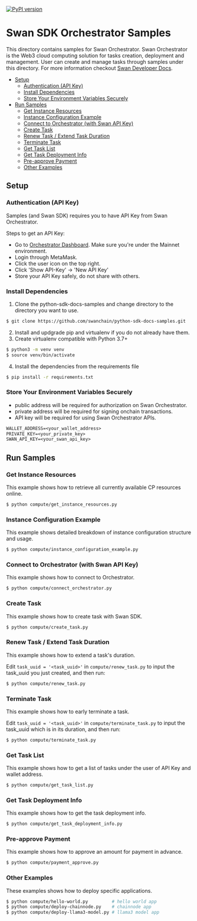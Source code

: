 [![PyPI version](https://img.shields.io/pypi/v/swan-sdk)](https://pypi.org/project/swan-sdk/)
# Swan SDK Orchestrator Samples <!-- omit in toc -->

This directory contains samples for Swan Orchestrator. Swan Orchestrator is the Web3 cloud computing solution for tasks creation, deployment and management. User can create and manage tasks through samples under this directory. For more information checkout [Swan Developer Docs](https://docs.swanchain.io/).

- [Setup](#setup)
  - [Authentication (API Key)](#authentication-api-key)
  - [Install Dependencies](#install-dependencies)
  - [Store Your Environment Variables Securely](#store-your-environment-variables-securely)
- [Run Samples](#run-samples)
  - [Get Instance Resources](#get-instance-resources)
  - [Instance Configuration Example](#instance-configuration-example)
  - [Connect to Orchestrator (with Swan API Key)](#connect-to-orchestrator-with-swan-api-key)
  - [Create Task](#create-task)
  - [Renew Task / Extend Task Duration](#renew-task--extend-task-duration)
  - [Terminate Task](#terminate-task)
  - [Get Task List](#get-task-list)
  - [Get Task Deployment Info](#get-task-deployment-info)
  - [Pre-approve Payment](#pre-approve-payment)
  - [Other Examples](#other-examples)


## Setup

### Authentication (API Key)

Samples (and Swan SDK) requires you to have API Key from Swan Orchestrator.

Steps to get an API Key:

- Go to [Orchestrator Dashboard](https://orchestrator.swanchain.io/provider-status). Make sure you're under the Mainnet environment.
- Login through MetaMask.
- Click the user icon on the top right.
- Click 'Show API-Key' -> 'New API Key'
- Store your API Key safely, do not share with others.

### Install Dependencies
1. Clone the python-sdk-docs-samples  and change directory to the directory you want to use.
```bash
$ git clone https://github.com/swanchain/python-sdk-docs-samples.git
```

2. Install and updgrade pip and virtualenv if you do not already have them.
3. Create virtualenv compatible with Python 3.7+
```bash
$ python3 -m venv venv
$ source venv/bin/activate
```
4. Install the dependencies from the requirements file
```bash
$ pip install -r requirements.txt
```

### Store Your Environment Variables Securely 

- public address will be required for authorization on Swan Orchestrator. 
- private address will be required for signing onchain transactions. 
- API key will be required for using Swan Orchestrator APIs.

```txt
WALLET_ADDRESS=<your_wallet_address>
PRIVATE_KEY=<your_private_key>
SWAN_API_KEY=<your_swan_api_key>
```


## Run Samples

### Get Instance Resources

This example shows how to retrieve all currently available CP resources online.

```bash
$ python compute/get_instance_resources.py
```

### Instance Configuration Example

This example shows detailed breakdown of instance configuration structure and usage.

```bash
$ python compute/instance_configuration_example.py
```

### Connect to Orchestrator (with Swan API Key)

This example shows how to connect to Orchestrator.

```bash
$ python compute/connect_orchestrator.py
```

### Create Task

This example shows how to create task with Swan SDK.

```bash
$ python compute/create_task.py
```

### Renew Task / Extend Task Duration

This example shows how to extend a task's duration.

Edit `task_uuid = '<task_uuid>'` in `compute/renew_task.py` to input the task_uuid you just created, and then run:

```bash
$ python compute/renew_task.py 
```

### Terminate Task

This example shows how to early terminate a task.

Edit `task_uuid = '<task_uuid>'` in `compute/terminate_task.py` to input the task_uuid which is in its duration, and then run:

```bash
$ python compute/terminate_task.py
```

### Get Task List

This example shows how to get a list of tasks under the user of API Key and wallet address.

```bash
$ python compute/get_task_list.py
```

### Get Task Deployment Info

This example shows how to get the task deployment info.

```bash
$ python compute/get_task_deployment_info.py
```

### Pre-approve Payment

This example shows how to approve an amount for payment in advance.

```bash
$ python compute/payment_approve.py
```

### Other Examples

These examples shows how to deploy specific applications.

```bash
$ python compute/hello-world.py         # hello world app
$ python compute/deploy-chainnode.py    # chainnode app
$ python compute/deploy-llama3-model.py # llama3 model app
```
